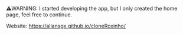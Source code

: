 ⚠️WARNING: I started developing the app, but I only created the home page, feel free to continue.

Website: https://allansgx.github.io/cloneRoxinho/
